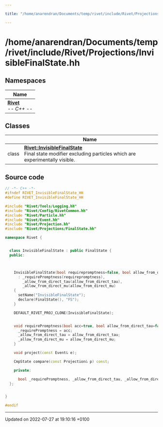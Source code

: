 ```yaml
---

title: "/home/anarendran/Documents/temp/rivet/include/Rivet/Projections/InvisibleFinalState.hh"

---
```


# /home/anarendran/Documents/temp/rivet/include/Rivet/Projections/InvisibleFinalState.hh



## Namespaces

| Name           |
| -------------- |
| **[Rivet](http://example.org/namespaces/namespacerivet/)** <br>-*- C++ -*-  |

## Classes

|                | Name           |
| -------------- | -------------- |
| class | **[Rivet::InvisibleFinalState](http://example.org/classes/classrivet_1_1invisiblefinalstate/)** <br>Final state modifier excluding particles which are experimentally visible.  |




## Source code

```cpp
// -*- C++ -*-
#ifndef RIVET_InvisibleFinalState_HH
#define RIVET_InvisibleFinalState_HH

#include "Rivet/Tools/Logging.hh"
#include "Rivet/Config/RivetCommon.hh"
#include "Rivet/Particle.hh"
#include "Rivet/Event.hh"
#include "Rivet/Projection.hh"
#include "Rivet/Projections/FinalState.hh"

namespace Rivet {


  class InvisibleFinalState : public FinalState {
  public:



    InvisibleFinalState(bool requirepromptness=false, bool allow_from_direct_tau=false, bool allow_from_direct_mu=false)
      : _requirePromptness(requirepromptness), 
        _allow_from_direct_tau(allow_from_direct_tau), 
        _allow_from_direct_mu(allow_from_direct_mu)
    {
      setName("InvisibleFinalState");
      declare(FinalState(), "FS");
    }

    DEFAULT_RIVET_PROJ_CLONE(InvisibleFinalState);


    void requirePromptness(bool acc=true, bool allow_from_direct_tau=false, bool allow_from_direct_mu=false) {
      _requirePromptness = acc;
      _allow_from_direct_tau = allow_from_direct_tau;
      _allow_from_direct_mu = allow_from_direct_mu;
    }

    void project(const Event& e);

    CmpState compare(const Projection& p) const;

    private:

      bool _requirePromptness, _allow_from_direct_tau, _allow_from_direct_mu;
  };


}

#endif
```


-------------------------------

Updated on 2022-07-27 at 19:10:16 +0100
